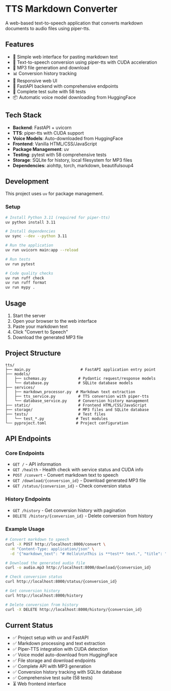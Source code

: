 # TTS Markdown Converter

A web-based text-to-speech application that converts markdown documents to audio files using piper-tts.

## Features

- 🎯 Simple web interface for pasting markdown text
- 🤖 Text-to-speech conversion using piper-tts with CUDA acceleration
- 📁 MP3 file generation and download
- 📊 Conversion history tracking
- 🎨 Responsive web UI
- 🚀 FastAPI backend with comprehensive endpoints
- 🧪 Complete test suite with 58 tests
- 📦 Automatic voice model downloading from HuggingFace

## Tech Stack

- **Backend**: FastAPI + uvicorn
- **TTS**: piper-tts with CUDA support
- **Voice Models**: Auto-downloaded from HuggingFace
- **Frontend**: Vanilla HTML/CSS/JavaScript  
- **Package Management**: uv
- **Testing**: pytest with 58 comprehensive tests
- **Storage**: SQLite for history, local filesystem for MP3 files
- **Dependencies**: aiohttp, torch, markdown, beautifulsoup4

## Development

This project uses `uv` for package management.

### Setup

```bash
# Install Python 3.11 (required for piper-tts)
uv python install 3.11

# Install dependencies
uv sync --dev --python 3.11

# Run the application
uv run uvicorn main:app --reload

# Run tests
uv run pytest

# Code quality checks
uv run ruff check
uv run ruff format
uv run mypy .
```

## Usage

1. Start the server
2. Open your browser to the web interface
3. Paste your markdown text
4. Click "Convert to Speech"
5. Download the generated MP3 file

## Project Structure

```
tts/
├── main.py                      # FastAPI application entry point
├── models/
│   ├── schemas.py              # Pydantic request/response models
│   └── database.py             # SQLite database models
├── services/
│   ├── markdown_processor.py  # Markdown text extraction
│   ├── tts_service.py          # TTS conversion with piper-tts
│   └── database_service.py     # Conversion history management
├── static/                     # Frontend HTML/CSS/JavaScript
├── storage/                    # MP3 files and SQLite database
├── tests/                      # Test files
│   └── test_*.py              # Test modules
└── pyproject.toml             # Project configuration
```

## API Endpoints

### Core Endpoints
- `GET /` - API information
- `GET /health` - Health check with service status and CUDA info
- `POST /convert` - Convert markdown text to speech
- `GET /download/{conversion_id}` - Download generated MP3 file
- `GET /status/{conversion_id}` - Check conversion status

### History Endpoints
- `GET /history` - Get conversion history with pagination
- `DELETE /history/{conversion_id}` - Delete conversion from history

### Example Usage

```bash
# Convert markdown to speech
curl -X POST http://localhost:8000/convert \
  -H "Content-Type: application/json" \
  -d '{"markdown_text": "# Hello\n\nThis is **test** text.", "title": "My Audio"}'

# Download the generated audio file
curl -o audio.mp3 http://localhost:8000/download/{conversion_id}

# Check conversion status
curl http://localhost:8000/status/{conversion_id}

# Get conversion history
curl http://localhost:8000/history

# Delete conversion from history
curl -X DELETE http://localhost:8000/history/{conversion_id}
```

## Current Status

- ✅ Project setup with uv and FastAPI
- ✅ Markdown processing and text extraction
- ✅ Piper-TTS integration with CUDA detection
- ✅ Voice model auto-download from HuggingFace
- ✅ File storage and download endpoints
- ✅ Complete API with MP3 generation
- ✅ Conversion history tracking with SQLite database
- ✅ Comprehensive test suite (58 tests)
- ⏳ Web frontend interface
